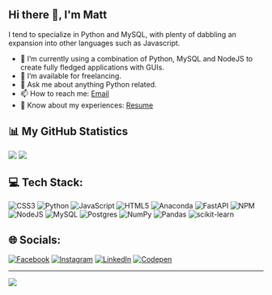 ## Hi there 👋, I'm Matt

I tend to specialize in Python and MySQL, with plenty of dabbling an expansion into other languages such as Javascript.

- 🌱 I’m currently using a combination of Python, MySQL and NodeJS to create fully fledged applications with GUIs.
- 🤝 I’m available for freelancing.
- 💬 Ask me about anything Python related.
- 📫 How to reach me: [Email](mailto:matthewinwards@hotmail.co.uk)
- 📄 Know about my experiences: [Resume](https://m-inwards.github.io/)

## 📊 My GitHub Statistics
![](https://github-readme-stats.vercel.app/api?username=m-inwards&theme=dark&hide_border=false&include_all_commits=true&count_private=true)
![](https://github-readme-stats.vercel.app/api/top-langs/?username=m-inwards&theme=dark&hide_border=false&include_all_commits=true&count_private=true&layout=compact)

## 💻 Tech Stack:
![CSS3](https://img.shields.io/badge/css3-%231572B6.svg?style=for-the-badge&logo=css3&logoColor=white) 
![Python](https://img.shields.io/badge/python-3670A0?style=for-the-badge&logo=python&logoColor=ffdd54) 
![JavaScript](https://img.shields.io/badge/javascript-%23323330.svg?style=for-the-badge&logo=javascript&logoColor=%23F7DF1E) 
![HTML5](https://img.shields.io/badge/html5-%23E34F26.svg?style=for-the-badge&logo=html5&logoColor=white) 
![Anaconda](https://img.shields.io/badge/Anaconda-%2344A833.svg?style=for-the-badge&logo=anaconda&logoColor=white) 
![FastAPI](https://img.shields.io/badge/FastAPI-005571?style=for-the-badge&logo=fastapi) 
![NPM](https://img.shields.io/badge/NPM-%23000000.svg?style=for-the-badge&logo=npm&logoColor=white) 
![NodeJS](https://img.shields.io/badge/node.js-6DA55F?style=for-the-badge&logo=node.js&logoColor=white) 
![MySQL](https://img.shields.io/badge/mysql-%2300f.svg?style=for-the-badge&logo=mysql&logoColor=white) 
![Postgres](https://img.shields.io/badge/postgres-%23316192.svg?style=for-the-badge&logo=postgresql&logoColor=white) 
![NumPy](https://img.shields.io/badge/numpy-%23013243.svg?style=for-the-badge&logo=numpy&logoColor=white) 
![Pandas](https://img.shields.io/badge/pandas-%23150458.svg?style=for-the-badge&logo=pandas&logoColor=white) 
![scikit-learn](https://img.shields.io/badge/scikit--learn-%23F7931E.svg?style=for-the-badge&logo=scikit-learn&logoColor=white)

## 🌐 Socials:
[![Facebook](https://img.shields.io/badge/Facebook-%231877F2.svg?logo=Facebook&logoColor=white)](https://facebook.com/mattinwards) 
[![Instagram](https://img.shields.io/badge/Instagram-%23E4405F.svg?logo=Instagram&logoColor=white)](https://instagram.com/mattinwards_) 
[![LinkedIn](https://img.shields.io/badge/LinkedIn-%230077B5.svg?logo=linkedin&logoColor=white)](https://linkedin.com/in/matthew-inwards) 
[![Codepen](https://img.shields.io/badge/Codepen-000000?style=for-the-badge&logo=codepen&logoColor=white)](https://codepen.io/m-inwards) 

---
[![](https://visitcount.itsvg.in/api?id=m-inwards&icon=1&color=0)](https://visitcount.itsvg.in)
